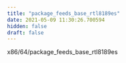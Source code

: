 ```yaml
---
title: "package_feeds_base_rtl8189es"
date: 2021-05-09 11:30:26.700594
hidden: false
draft: false
---
```


x86/64/package_feeds_base_rtl8189es

